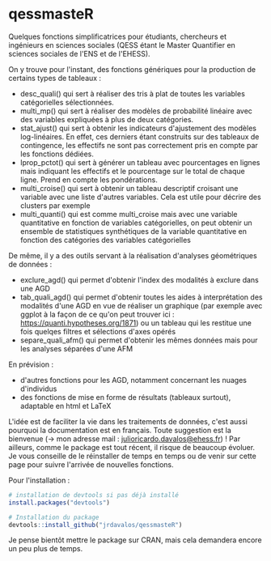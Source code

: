 # qessmasteR
Quelques fonctions simplificatrices pour étudiants, chercheurs et ingénieurs en sciences sociales (QESS étant le Master Quantifier en sciences sociales de l'ENS et de l'EHESS). 

On y trouve pour l'instant, des fonctions génériques pour la production de certains types de tableaux :
  - desc_quali() qui sert à réaliser des tris à plat de toutes les variables catégorielles sélectionnées.
  - multi_mp() qui sert à réaliser des modèles de probabilité linéaire avec des variables expliquées à plus de deux catégories.
  - stat_ajust() qui sert à obtenir les indicateurs d'ajustement des modèles log-linéaires. En effet, ces derniers étant construits sur des tableaux de contingence, les effectifs ne sont pas correctement pris en compte par les fonctions dédiées.
  - lprop_pctot() qui sert à générer un tableau avec pourcentages en lignes mais indiquant les effectifs et le pourcentage sur le total de chaque ligne. Prend en compte les pondérations.
  - multi_croise() qui sert à obtenir un tableau descriptif croisant une variable avec une liste d'autres variables. Cela est utile pour décrire des clusters par exemple
  - multi_quanti() qui est comme multi_croise mais avec une variable quantitative en fonction de variables catégorielles, on peut obtenir un ensemble de statistiques synthétiques de la variable quantitative en fonction des catégories des variables catégorielles

De même, il y a des outils servant à la réalisation d'analyses géométriques de données :
  - exclure_agd() qui permet d'obtenir l'index des modalités à exclure dans une AGD
  - tab_quali_agd() qui permet d'obtenir toutes les aides à interprétation des modalités d'une AGD en vue de réaliser un graphique (par exemple avec ggplot à la façon de ce qu'on peut trouver ici : https://quanti.hypotheses.org/1871) ou un tableau qui les restitue une fois quelqes filtres et sélections d'axes opérés
  - separe_quali_afm() qui permet d'obtenir les mêmes données mais pour les analyses séparées d'une AFM

En prévision :
  - d'autres fonctions pour les AGD, notamment concernant les nuages d'individus
  - des fonctions de mise en forme de résultats (tableaux surtout), adaptable en html et LaTeX

L'idée est de faciliter la vie dans les traitements de données, c'est aussi pourquoi la documentation est en français. Toute suggestion est la bienvenue (-> mon adresse mail : julioricardo.davalos@ehess.fr) ! Par ailleurs, comme le package est tout récent, il risque de beaucoup évoluer. Je vous conseille de le réinstaller de temps en temps ou de venir sur cette page pour suivre l'arrivée de nouvelles fonctions.

Pour l'installation :
```r
# installation de devtools si pas déjà installé
install.packages("devtools")

# Installation du package
devtools::install_github("jrdavalos/qessmasteR")
```

Je pense bientôt mettre le package sur CRAN, mais cela demandera encore un peu plus de temps.

